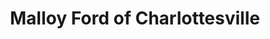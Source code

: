 ---
title: "Malloy Ford of Charlottesville"
url: /charlottesville/malloy-ford-of-charlottesville/
shop: Autohaus
---
